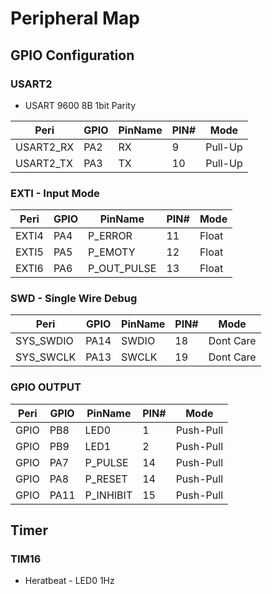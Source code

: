 # Peripheral Map

## GPIO Configuration

### **USART2**
 - USART 9600 8B 1bit Parity

| Peri      | GPIO | PinName | PIN# | Mode    |
| --------- | ---- | ------- | ---- | ------- |
| USART2_RX | PA2  | RX      | 9    | Pull-Up |
| USART2_TX | PA3  | TX      | 10   | Pull-Up |

### **EXTI** - Input Mode
| Peri  | GPIO | PinName     | PIN# | Mode    |
| ----- | ---- | ----------- | ---- | ------- |
| EXTI4 | PA4  | P_ERROR     | 11   | Float   |
| EXTI5 | PA5  | P_EMOTY     | 12   | Float   |
| EXTI6 | PA6  | P_OUT_PULSE | 13   | Float   |

### **SWD** - Single Wire Debug
| Peri      | GPIO  | PinName | PIN# | Mode      |
| --------- | ----- | ------- | ---- | --------- |
| SYS_SWDIO | PA14  | SWDIO   | 18   | Dont Care |
| SYS_SWCLK | PA13  | SWCLK   | 19   | Dont Care |

### **GPIO OUTPUT**
| Peri | GPIO | PinName   | PIN# | Mode      |
| ---- | ---- | --------- | ---- | --------  |
| GPIO | PB8  | LED0      | 1    | Push-Pull |
| GPIO | PB9  | LED1      | 2    | Push-Pull |
| GPIO | PA7  | P_PULSE   | 14   | Push-Pull |
| GPIO | PA8  | P_RESET   | 14   | Push-Pull |
| GPIO | PA11 | P_INHIBIT | 15   | Push-Pull |

## Timer

### **TIM16**
 - Heratbeat - LED0 1Hz 